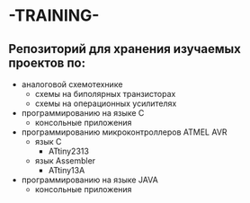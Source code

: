 # -TRAINING-
Репозиторий для хранения изучаемых проектов по: 
---
- аналоговой схемотехнике
  - схемы на биполярных транзисторах
  - схемы на операционных усилителях
- программированию на языке С
  - консольные приложения
- программированию микроконтроллеров ATMEL AVR
  - язык C
    - ATtiny2313
  - язык Assembler
    - ATtiny13A  
- программированию на языке JAVA
  - консольные приложения			
